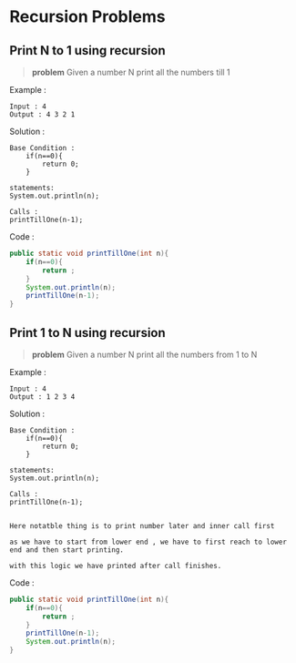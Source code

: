 # Recursion Problems

## Print N to 1 using recursion

>**problem**
Given a number N print all the numbers till 1

Example :

    Input : 4
    Output : 4 3 2 1

Solution : 

    Base Condition :
        if(n==0){
            return 0;
        }

    statements:
    System.out.println(n);

    Calls : 
    printTillOne(n-1);


Code : 

```java
public static void printTillOne(int n){
    if(n==0){
        return ;
    }
    System.out.println(n);
    printTillOne(n-1);
}
```


## Print 1 to N using recursion

>**problem**
Given a number N print all the numbers from 1 to N

Example :

    Input : 4
    Output : 1 2 3 4

Solution : 

    Base Condition :
        if(n==0){
            return 0;
        }

    statements:
    System.out.println(n);

    Calls : 
    printTillOne(n-1);


    Here notatble thing is to print number later and inner call first 

    as we have to start from lower end , we have to first reach to lower 
    end and then start printing.

    with this logic we have printed after call finishes.


Code : 

```java
public static void printTillOne(int n){
    if(n==0){
        return ;
    }
    printTillOne(n-1);
    System.out.println(n);
}
```
